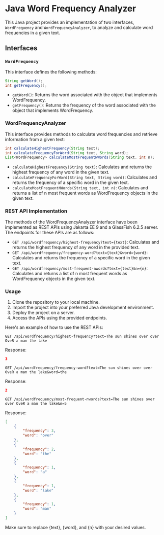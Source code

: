 # Java Word Frequency Analyzer

This Java project provides an implementation of two interfaces, `WordFrequency` and `WordFrequencyAnalyzer`, to analyze and calculate word frequencies in a given text.

## Interfaces

### `WordFrequency`

This interface defines the following methods:

```java
String getWord();
int getFrequency();
```
- `getWord()`: Returns the word associated with the object that implements WordFrequency.
- `getFrequency()`: Returns the frequency of the word associated with the object that implements WordFrequency.

### WordFrequencyAnalyzer

This interface provides methods to calculate word frequencies and retrieve information from a given text:

```java
int calculateHighestFrequency(String text);
int calculateFrequencyForWord(String text, String word);
List<WordFrequency> calculateMostFrequentNWords(String text, int n);
```

- `calculateHighestFrequency(String text)`: Calculates and returns the highest frequency of any word in the given text.
- `calculateFrequencyForWord(String text, String word)`: Calculates and returns the frequency of a specific word in the given text.
- `calculateMostFrequentNWords(String text, int n)`: Calculates and returns a list of n most frequent words as WordFrequency objects in the given text.

### REST API Implementation

The methods of the WordFrequencyAnalyzer interface have been implemented as REST APIs using Jakarta EE 9 and a GlassFish 6.2.5 server. The endpoints for these APIs are as follows:
- `GET /api/wordfrequency/highest-frequency?text={text}`: Calculates and returns the highest frequency of any word in the provided text.
- `GET /api/wordfrequency/frequency-word?text={text}&word={word}`: Calculates and returns the frequency of a specific word in the given text.
- `GET /api/wordfrequency/most-frequent-nwords?text={text}&n={n}`: Calculates and returns a list of n most frequent words as WordFrequency objects in the given text.

### Usage
1. Clone the repository to your local machine.
2. Import the project into your preferred Java development environment.
3. Deploy the project on a server.
4. Access the APIs using the provided endpoints.

Here's an example of how to use the REST APIs:

```http
GET /api/wordfrequency/highest-frequency?text=The sun shines over over OveR a man the lake
```
Response:

```json
3
```

```http
GET /api/wordfrequency/frequency-word?text=The sun shines over over OveR a man the lake&word=the
```

Response:

```json
2
```

```http
GET /api/wordfrequency/most-frequent-nwords?text=The sun shines over over OveR a man the lake&n=5
```

Response:

```json
[
    {
        "frequency": 3,
        "word": "over"
    },
    {
        "frequency": 2,
        "word": "the"
    },
    {
        "frequency": 1,
        "word": "a"
    },
    {
        "frequency": 1,
        "word": "lake"
    },
    {
        "frequency": 1,
        "word": "man"
    }
]
```

Make sure to replace {text}, {word}, and {n} with your desired values.








